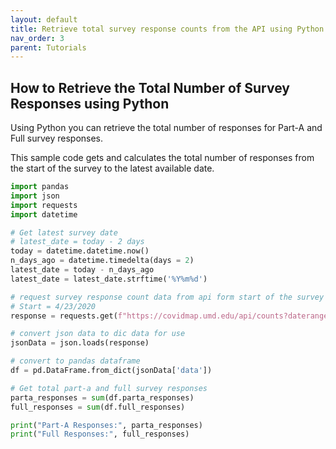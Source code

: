 ```yaml
---
layout: default
title: Retrieve total survey response counts from the API using Python
nav_order: 3
parent: Tutorials
---
```


## How to Retrieve the Total Number of Survey Responses using Python

Using Python you can retrieve the total number of responses for Part-A and Full survey responses. 

This sample code gets and calculates the total number of responses from the start of the survey to the latest available date. 

```py
import pandas
import json
import requests
import datetime

# Get latest survey date
# latest_date = today - 2 days 
today = datetime.datetime.now()
n_days_ago = datetime.timedelta(days = 2)
latest_date = today - n_days_ago
latest_date = latest_date.strftime('%Y%m%d')

# request survey response count data from api form start of the survey to latest available date
# Start = 4/23/2020
response = requests.get(f"https://covidmap.umd.edu/api/counts?daterange=20200423-{latest_date}").text

# convert json data to dic data for use
jsonData = json.loads(response)

# convert to pandas dataframe
df = pd.DataFrame.from_dict(jsonData['data'])

# Get total part-a and full survey responses
parta_responses = sum(df.parta_responses)
full_responses = sum(df.full_responses)

print("Part-A Responses:", parta_responses)
print("Full Responses:", full_responses)
```